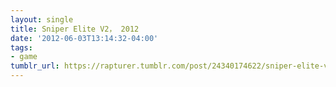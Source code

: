 ```yaml
---
layout: single
title: Sniper Elite V2， 2012
date: '2012-06-03T13:14:32-04:00'
tags:
- game
tumblr_url: https://rapturer.tumblr.com/post/24340174622/sniper-elite-v2-2012
---
```

